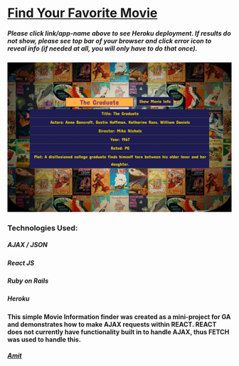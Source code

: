 # [Find Your Favorite Movie](https://movie-finder-ajax.herokuapp.com/)
##### Please click link/app-name above to see Heroku deployment.  If results do not show, please see top bar of your browser and click error icon to reveal info (if needed at all, you will only have to do that once).
<p align="center">
  <img src="movie1.png" width="650" title="hover text">
</p>


### Technologies Used:
##### AJAX / JSON
##### React JS
##### Ruby on Rails
##### Heroku


#### This simple Movie Information finder was created as a mini-project for GA and demonstrates how to make AJAX requests within REACT.  REACT does not currently have functionality built in to handle AJAX, thus FETCH was used to handle this.

##### [Amit](https://amitzaman.com/)
